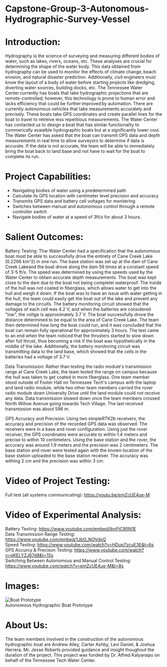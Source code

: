 # Capstone-Group-3-Autonomous-Hydrographic-Survey-Vessel

# Introduction: <br/>
Hydrography is the science of surveying and measuring different bodies of water, such as lakes, rivers, oceans, etc. These analyses are crucial for determining the shape of the water body. This data obtained from hydrography can be used to monitor the effects of climate change, beach erosion, and natural disaster prediction. Additionally, civil engineers must know the layout of a body of water before starting projects like dredging, diverting water sources, building docks, etc. The Tennessee Water Center currently has boats that take hydrographic projections that are remote-controlled; however, this technology is prone to human error and lacks efficiency that could be further improved by automation. There are currently autonomous vehicles that take measurements accurately and precisely. These boats take GPS coordinates and create parallel lines for the boat to travel to retreive less repetitious measurements.  The Water Center has contacted us to design a boat that has similar functionality to commerically avaialble hydrographic boats but at a significantly lower cost. The Water Center has asked that the boat can transmit GPS data and depth measurements in real time to allow surveyors to determine if data is accurate. If the data is not accurate, the team will be able to immediately bring the boat back to land base and not have to wait for the boat to complete its run. 

# Project Capabilities: <br/>
* Navigating bodies of water using a predetermined path
* Calculate its GPS location with centimeter level precision and accuracy
* Transmits GPS data and battery cell voltages for monitering
* Switches between manual and autonomous control through a remote controller switch
* Navigate bodies of water at a speed of 3ft/s for about 3 hours.

# Salient Outcomes: <br/>
Battery Testing: Thw Water Center had a specification that the autonomous boat must be able to successfully drive the entirety of Cane Creek Lake (0.2266 km^2) in one run. The base station was set up at the dam of Cane Creek Lakeand the boat drove along the dam 56 times at a constant speed of 3-5 ft/s. The speed was determined by using the speeds used by the Water Center to obtain accurate depth measurements. The boat was kept close to the dam due to the boat not being completel waterproof. The inside of the hull was not coated in fiberglass, which allows water to get into the hull and weigh it down. If the boat was to have an issue with water getting in the hull, the team could easily get the boat out of the lake and prevent any damage to the circuits. The battery monitoring circuit showed that the voltages of each cell was 4.2 V, and when the batteries are considered "low", the voltge is approximately 3.7 V. The boat successfully drove the distance determined to be equal to the area of Cane Creek Lake. The team then determined how long the boat could run, and it was concluded that the boat can remain fully operational for approximately 3 hours. The test came to an end when the team noticed that the thrusters started to slow down after full thrust, thus becoming a risk if the boat was hypothetically in the middle of the lake. Additionally, the battery monitoring circuit was transmitting data to the land base, which showed that the cells in the batteries had a voltage of 3.7 V. 

Data Transmission: Rather than testing the radio module's transmission range at Cane Creek Lake, the team tested the range on campus because the hull was taken to get coated in more fiberglass. One team member stood outside of Foster Hall on Tennessee Tech's campus with the laptop and land radio module, while two other team members carried the rover radio module down University Drive until the land module could not receive any data. Data transmission slowed down once the team members crossed North Willow Avenue going towards Tech Village. The last received transmission was about 596 m.

GPS Accuracy and Precision: Using two simpleRTK2b receivers, the accuracy and precision of the recorded GPS data was observed. The receivers were in a base and rover configuration. Using just the rover receiver, the GPS coordinates were accurate to within 1.4 meters and precise to within 10 centimeters. Using the base station and the rover, the accuracy was around 1.9 meters and the precision was 2 centimeters. The base station and rover were tested again with the known location of the base station uploaded to the base station receiver. The accuracy was withing 2 cm and the precision was within 3 cm.

# Video of Project Testing: <br/>
Full test (all systems communicating): https://youtu.be/emZcUE4ue-M


# Video of Experimental Analysis: <br/>
Battery Testing: https://www.youtube.com/embed/ibnFtC95N1E <br/>
Data Transmission Range Testing: https://www.youtube.com/embed/1JbO_NOVdsQ <br/>
Speed Testing: https://www.youtube.com/watch?v=HDup7zcuE3E&t=6s <br/>
GPS Accurcy & Precison Testing: https://www.youtube.com/watch?v=qKELYZJ67d8&t=15s <br/>
Switching Between Autonomous and Manual Control Testing: https://www.youtube.com/watch?v=emZcUE4ue-M&t=8s <br/>

# Images: <br/>
  ![Boat Prototype](https://user-images.githubusercontent.com/104117150/164588852-5f07d6c0-d166-4189-8924-e7fbc01b8f6a.jpg) <br/>
  Autonomous Hydrographic Boat Prototype
 
# About Us: <br/>
The team members involved in the construction of the autonomous hydrographic boat are Andrew Alley, Carter Ashby, Levi Daniel, & Joshua Herrera. Mr. Jesse Roberts provided guidance and insight thoughout the duration of the project. This project was funded by Dr. Alfred Kalyanapu on behalf of the Tennessee Tech Water Center.
